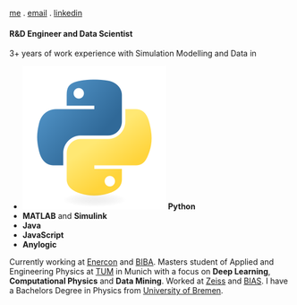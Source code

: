  <link rel="stylesheet" href="https://cdn.jsdelivr.net/gh/devicons/devicon@v2.14.0/devicon.min.css"> 

[me](https://paul-schulze.webflow.io) . [email](mailto:paul.schulze@outlook.de) . [linkedin](https://www.linkedin.com/in/paul-schulze)

#### R&D Engineer and Data Scientist

3+ years of work experience with Simulation Modelling and Data in
 -  <img src="images/icons/python/python-original.svg"></i> **Python**
 - **MATLAB** and **Simulink**
 - **Java**
 - **JavaScript**
 - **Anylogic**


Currently working at [Enercon](https://www.enercon.de/en/home/) and [BIBA](https://www.biba.uni-bremen.de/en.html).
Masters student of Applied and Engineering Physics at [TUM](https://www.tum.de/en/) in Munich with a focus on **Deep Learning**, **Computational Physics** and **Data Mining**.
Worked at [Zeiss](https://www.zeiss.com/corporate/int/home.html) and [BIAS](https://www.bias.de/en-gb).
I have a Bachelors Degree in Physics from [University of Bremen](https://www.uni-bremen.de/en/).



<!---  main points:  

large datasets, analysis, with maths, statistics
 

Machine learning
take data, produce results, interpret that data

>
